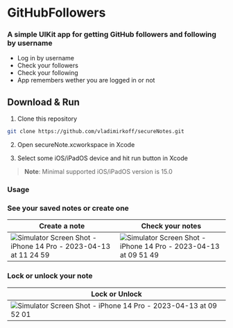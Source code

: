 # GitHubFollowers

### A simple UIKit app for getting GitHub followers and following by username

- Log in by username
- Check your followers
- Check your following
- App remembers wether you are logged in or not

## Download & Run


1. Clone this repository

```bash
git clone https://github.com/vladimirkoff/secureNotes.git
```






2. Open secureNote.xcworkspace in Xcode

3. Select some iOS/iPadOS device and hit run button in Xcode

> **Note**: Minimal supported iOS/iPadOS version is 15.0

###  Usage

###  See your saved notes or create one

| Create a note  | Check your notes |
| ------------- | ------------- | 
|![Simulator Screen Shot - iPhone 14 Pro - 2023-04-13 at 11 24 59](https://user-images.githubusercontent.com/115025494/231700338-24a573d7-b11f-434e-9d15-755f41105d73.png) |![Simulator Screen Shot - iPhone 14 Pro - 2023-04-13 at 09 51 49](https://user-images.githubusercontent.com/115025494/231700401-00603cdf-8a3a-445c-9ed0-1ec39e934b24.png)| 

###  Lock or unlock your note

| Lock or Unlock | 
| ------------- | 
|![Simulator Screen Shot - iPhone 14 Pro - 2023-04-13 at 09 52 01](https://user-images.githubusercontent.com/115025494/231700580-d54b04f6-c6e7-4423-8e08-cd995282956c.png)| 


